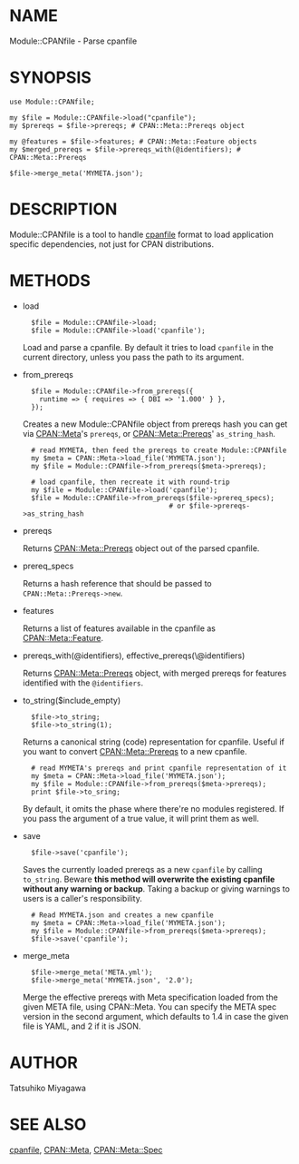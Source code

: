 # NAME

Module::CPANfile - Parse cpanfile

# SYNOPSIS

    use Module::CPANfile;

    my $file = Module::CPANfile->load("cpanfile");
    my $prereqs = $file->prereqs; # CPAN::Meta::Prereqs object

    my @features = $file->features; # CPAN::Meta::Feature objects
    my $merged_prereqs = $file->prereqs_with(@identifiers); # CPAN::Meta::Prereqs

    $file->merge_meta('MYMETA.json');

# DESCRIPTION

Module::CPANfile is a tool to handle [cpanfile](https://metacpan.org/pod/cpanfile) format to load application
specific dependencies, not just for CPAN distributions.

# METHODS

- load

        $file = Module::CPANfile->load;
        $file = Module::CPANfile->load('cpanfile');

    Load and parse a cpanfile. By default it tries to load `cpanfile` in
    the current directory, unless you pass the path to its argument.

- from\_prereqs

        $file = Module::CPANfile->from_prereqs({
          runtime => { requires => { DBI => '1.000' } },
        });

    Creates a new Module::CPANfile object from prereqs hash you can get
    via [CPAN::Meta](https://metacpan.org/pod/CPAN::Meta)'s `prereqs`, or [CPAN::Meta::Prereqs](https://metacpan.org/pod/CPAN::Meta::Prereqs)'
    `as_string_hash`.

        # read MYMETA, then feed the prereqs to create Module::CPANfile
        my $meta = CPAN::Meta->load_file('MYMETA.json');
        my $file = Module::CPANfile->from_prereqs($meta->prereqs);

        # load cpanfile, then recreate it with round-trip
        my $file = Module::CPANfile->load('cpanfile');
        $file = Module::CPANfile->from_prereqs($file->prereq_specs);
                                          # or $file->prereqs->as_string_hash

- prereqs

    Returns [CPAN::Meta::Prereqs](https://metacpan.org/pod/CPAN::Meta::Prereqs) object out of the parsed cpanfile.

- prereq\_specs

    Returns a hash reference that should be passed to `CPAN::Meta::Prereqs->new`.

- features

    Returns a list of features available in the cpanfile as [CPAN::Meta::Feature](https://metacpan.org/pod/CPAN::Meta::Feature).

- prereqs\_with(@identifiers), effective\_prereqs(\\@identifiers)

    Returns [CPAN::Meta::Prereqs](https://metacpan.org/pod/CPAN::Meta::Prereqs) object, with merged prereqs for
    features identified with the `@identifiers`.

- to\_string($include\_empty)

        $file->to_string;
        $file->to_string(1);

    Returns a canonical string (code) representation for cpanfile. Useful
    if you want to convert [CPAN::Meta::Prereqs](https://metacpan.org/pod/CPAN::Meta::Prereqs) to a new cpanfile.

        # read MYMETA's prereqs and print cpanfile representation of it
        my $meta = CPAN::Meta->load_file('MYMETA.json');
        my $file = Module::CPANfile->from_prereqs($meta->prereqs);
        print $file->to_sring;

    By default, it omits the phase where there're no modules
    registered. If you pass the argument of a true value, it will print
    them as well.

- save

        $file->save('cpanfile');

    Saves the currently loaded prereqs as a new `cpanfile` by calling
    `to_string`. Beware __this method will overwrite the existing
    cpanfile without any warning or backup__. Taking a backup or giving
    warnings to users is a caller's responsibility.

        # Read MYMETA.json and creates a new cpanfile
        my $meta = CPAN::Meta->load_file('MYMETA.json');
        my $file = Module::CPANfile->from_prereqs($meta->prereqs);
        $file->save('cpanfile');

- merge\_meta

        $file->merge_meta('META.yml');
        $file->merge_meta('MYMETA.json', '2.0');

    Merge the effective prereqs with Meta specification loaded from the
    given META file, using CPAN::Meta. You can specify the META spec
    version in the second argument, which defaults to 1.4 in case the
    given file is YAML, and 2 if it is JSON.

# AUTHOR

Tatsuhiko Miyagawa

# SEE ALSO

[cpanfile](https://metacpan.org/pod/cpanfile), [CPAN::Meta](https://metacpan.org/pod/CPAN::Meta), [CPAN::Meta::Spec](https://metacpan.org/pod/CPAN::Meta::Spec)
